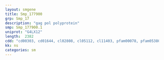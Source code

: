```yaml
---
layout: smgene
title: Smp_177900
grp: Smp_17
description: "gag pol polyprotein"
smp: Smp_177900.1
uniprot: "G4LX12"
length:  2382
cdd: "cd00303, cd01644, cl02808, cl05112, cl11403, pfam00078, pfam05380"
kk: ns
categories: sm
---
```


